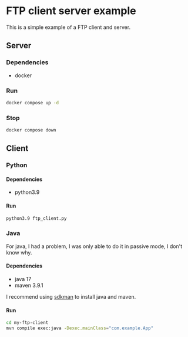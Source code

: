 # FTP client server example

This is a simple example of a FTP client and server.

## Server

### Dependencies

- docker

### Run

```bash
docker compose up -d
```

### Stop

```bash
docker compose down
```

## Client

### Python

#### Dependencies

- python3.9

#### Run

```bash
python3.9 ftp_client.py
```

### Java

For java, I had a problem, I was only able to do it in passive mode, I don't know why.

#### Dependencies

- java 17
- maven 3.9.1

I recommend using [sdkman](https://sdkman.io/) to install java and maven.

#### Run

```bash
cd my-ftp-client
mvn compile exec:java -Dexec.mainClass="com.example.App"
```
